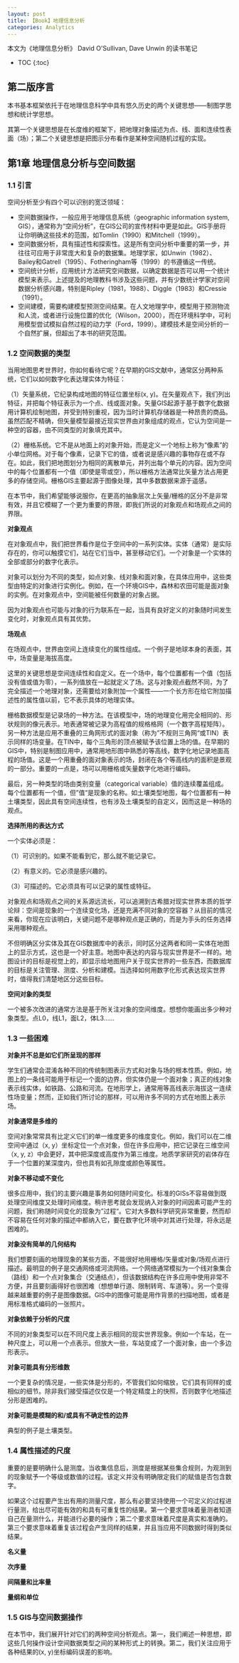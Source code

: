```yaml
---
layout: post
title: 【Book】地理信息分析
categories: Analytics
---
```


本文为《地理信息分析》 David O'Sullivan, Dave Unwin 的读书笔记

* TOC
{:toc}

## 第二版序言

本书基本框架依托于在地理信息科学中具有悠久历史的两个关键思想——制图学思想和统计学思想。

其第一个关键思想是在长度维的框架下，把地理对象描述为点、线、面和连续性表面（场）；第二个关键思想是把图示分布看作是某种空间随机过程的实现。

## 第1章 地理信息分析与空间数据

### 1.1 引言

空间分析至少有四个可以识别的宽泛领域：

- 空间数据操作，一般应用于地理信息系统（geographic information system, GIS），通常称为“空间分析”，在GIS公司的宣传材料中更是如此。GIS手册将让你明确这些技术的范围，如Tomlin（1990）和Mitchell（1999）。
- 空间数据分析，具有描述性和探索性。这是所有空间分析中重要的第一步，并往往可应用于非常庞大和复杂的数据集。地理学家，如Unwin（1982）、Bailey和Gatrell（1995）、Fotheringham等（1999）的书遵循这一传统。
- 空间统计分析，应用统计方法研究空间数据，以确定数据是否可以用一个统计模型来表示。上述提及的地理教科书涉及这些问题，并有少数统计学家对空间数据分析感兴趣，特别是Ripley（1981，1988）、Diggle（1983）和Cressie（1991）。
- 空间建模，需要构建模型预测空间结果。在人文地理学中，模型用于预测物流和人流，或者进行设施位置的优化（Wilson，2000），而在环境科学中，可利用模型尝试模拟自然过程的动力学（Ford，1999）。建模技术是空间分析的一个自然扩展，但超出了本书的研究范围。

### 1.2 空间数据的类型

当用地图思考世界时，你如何看待它呢？在早期的GIS文献中，通常区分两种系统，它们以如何数字化表达理实体为特征：

（1）矢量系统，它纪录构成地图的特征位置坐标(x, y)。在矢量观点下，我们列出特征，并把每个特征表示为一个点、线或面对象。矢量GIS起源于基于数字化数据用计算机绘制地图，并受到特别重视，因为当时计算机存储器是一种昂贵的商品。虽然匹配不精确，但矢量模型最接近现实世界由对象组成的观点，它认为空间是一种空的容器，由不同类型的对象填充其中。

（2）栅格系统。它不是从地面上的对象开始，而是定义一个地标上称为“像素”的小单位网格。对于每个像素，记录下它的值，或者说是感兴趣的事物存在或不存在。如此，我们把地图划分为相同的离散单元，并列出每个单元的内容。因为空间中的每个位置都有一个值（即使是零或空），所以栅格方法通常比矢量方法占用更多的存储空间。栅格GIS主要起源于图像处理，其中多数数据来源于遥感。

在本节中，我们希望能够说服你，在更高的抽象层次上矢量/栅格的区分不是非常有效，并且它模糊了一个更为重要的界限，即我们所说的对象观点和场观点之间的界限。

**对象观点**

在对象观点中，我们把世界看作是位于空间中的一系列实体。实体（通常）是实际存在的，你可以触摸它们，站在它们当中，甚至移动它们。一个对象是一个实体的全部或部分的数字化表示。

对象可以划分为不同的类型，如点对象、线对象和面对象，在具体应用中，这些类型由特定的对象进行实例化。例如，在一个环境GIS中，森林和农田可能是面对象的实例。在对象观点中，空间能被任何数量的对象占据。

因为对象观点也可能与对象的行为联系在一起，当具有良好定义的对象随时间发生变化时，对象观点具有其优势。

**场观点**

在场观点中，世界由空间上连续变化的属性组成。一个例子是地球本身的表面，其中，场变量是海拔高度。

这里的关键思想是空间连续性和自定义。在一个场中，每个位置都有一个值（包括没有值或值为零），一系列值放在一起就定义了场。这与对象观点截然不同，为了完全描述一个地理对象，还需要给对象附加一个属性——一个长方形在给它附加描述性的属性值以前，它不表示具体的地理实体。

栅格数据模型是记录场的一种方法。在该模型中，场的地理变化用完全相同的、形状规则的像元表示。地表通常被记录为高程值的规格格网（一个数字高程矩阵）。另一种方法是应用不重叠的三角网形式的面对象（称为”不规则三角网“或TIN）表示同样的场变量。在TIN中，每个三角形的顶点被赋予该位置上场的值。在早期的GIS中，特别是制图应用中，通常用地形图中熟悉的等高线，数字化地记录地面高程的场值。这是一个用重叠的面对象表示的场，封闭在各个等高线内的面积是景观的一部分。重要的一点是，场可以用栅格或矢量数字化地进行编码。

最后，另一种类型的场由类别变量（categorical variable）值的连续覆盖组成。每个位置都有一个值，但”值“是现象的名称。如土壤类型地图，每个位置都有一种土壤类型，因此具有空间连续性，也有涉及土壤类型的自定义，因而这是一种场的观点。

**选择所用的表达方式**

一个实体必须是：

（1）可识别的。如果不能看到它，那么就不能记录它。

（2）有意义的。它必须是感兴趣的。

（3）可描述的。它必须具有可以记录的属性或特征。

对象观点和场观点之间的关系源远流长，可以追溯到古希腊对现实世界本质的哲学论辩：空间是现象的一个连续变化场，还是充满不同对象的空容器？从目前的情况来看，你现在应该明白，关键问题不是哪种观点是正确的，而是为手头的任务选择采用哪种观点。

不但明确区分实体及其在GIS数据库中的表示，同时区分这两者和同一实体在地图上的显示方式，这也是一个好主意。地图中表达的内容与现实世界是不一样的。地图设计的目标是视觉上的，即显示给地图用户关于现实世界的一些东西，而数据库的目标是关注管理、测度、分析和建模。当选择如何用数字化形式表达现实世界时，值得我们清楚地区分这些目标。

**空间对象的类型**

一个被多次改进的通常方法是基于所关注对象的空间维度。想想你能画出多少种对象类型。点L0，线L1，面L2，体L3……

### 1.3 一些困难

**对象并不总是如它们所呈现的那样**

学生们通常会混淆各种不同的传统制图表示方式和对象与场的根本性质。例如，地图上的一条线可能用于标记一个面的边界，但实体仍是一个面对象；真正的线对象表示线实体，如铁路、公路和河流。在地形学上，通常用等高线表示海拔这一连续性场变量；然而，正如我们所讨论的那样，可以用许多不同的方式在地图上表示场。

**对象通常是多维的**

空间对象常常具有比定义它们的单一维度更多的维度变化。例如，我们可以在二维空间中通过（x, y）坐标定位一个点对象，但在许多应用中，把它记录在三维空间（x, y, z）中会更好，其中把深度或高度作为第三维度。地质学家研究的岩体存在于一个位置的某深度内，但也具有如孔隙度或颜色等属性。

**对象不移动或不变化**

很多应用中，我们的主要兴趣是事务如何随时间变化。标准的GISs不容易做到既处理空间维度又处理时间维度。稍许思考就会发现纳入对象的时间因素可能产生的问题，我们称随时间变化的现象为”过程“。它对大多数科学研究非常重要，然而却不容易在任何对象的描述中都纳入它，要在数字化环境中对其进行处理，将永远是困难的。

**对象没有简单的几何结构**

我们想要刻画的地理现象的某些方面，不能很好地用栅格/矢量或对象/场观点进行描述。最明显的例子是交通网络或河流网络。一个网络通常模拟为一个线对象集合（路线）和一个点对象集合（交通结点），但该数据结构在许多应用中使用非常不方便，并且要刻画得好也很困难（想想单行道、限制转弯、车道等）。另一个变得越来越重要的例子是图像数据。GIS中的图像可能是用作背景的扫描地图，或者是用标准格式编码的一张照片。

**对象依赖于分析的尺度**

不同的对象类型可以在不同尺度上表示相同的现实世界现象。例如一个车站，在一种尺度上，可以用一个点表示。但放大一些，车站变成了一个面对象，由一个多边形表示。

**对象可能具有分形维数**

一个更复杂的情况是，一些实体是分形的，不管我们如何缩放，它们具有同样的或相似的细节。除非我们接受描述仅仅是一个特定精度上的快照，否则数字化地描述分形是困难的。

**对象可能是模糊的和/或具有不确定性的边界**

典型的例子是土壤类型。

### 1.4 属性描述的尺度

重要的是要明确什么是测度。当收集信息后，测度是根据某些集合规则，为观测到的现象赋予一个等级或数值的过程。该定义并没有明确限定我们的赋值是否包含数字。

如果这个过程要产生出有用的测量尺度，那么有必要坚持使用一个可定义的过程进行量测，给出尽可能有效的和具有可重复性的结果。第一个要求意味着量测者知道自己在量测什么，并能进行必要的操作；第二个要求意味着尺度是真实和准确的。第三个要求意味着重复该过程会产生同样的结果，并且当应用不同数据时得到类似结果。

**名义量**

**次序量**

**间隔量和比率量**

**量纲和单位**

### 1.5 GIS与空间数据操作

在本节中，我们展开针对它们的两种空间分析观点。第一，我们阐述一种思想，即这些几何操作设计空间数据类型之间的某种形式上的转换。第二，我们关注应用于各种结果的(x, y)坐标编码误差的影响。

